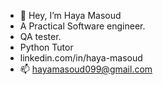 - 👋 Hey, I’m Haya Masoud
- A Practical Software engineer. 
- QA tester.
- Python Tutor
- linkedin.com/in/haya-masoud
- 📫 hayamasoud099@gmail.com 


